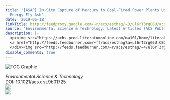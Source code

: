 ```yaml
---
title: '[ASAP] In-Situ Capture of Mercury in Coal-Fired Power Plants Using High Surface
  Energy Fly Ash'
date: '2019-06-12'
linkTitle: http://feedproxy.google.com/~r/acs/esthag/~3/ul6rT3rgG6U/acs.est.9b01725
source: 'Environmental Science & Technology: Latest Articles (ACS Publications)'
description: |-
  <p><img src="https://achs-prod.literatumonline.com/na101/home/literatum/publisher/achs/journals/content/esthag/0/esthag.ahead-of-print/acs.est.9b01725/20190612/images/medium/es-2019-01725m_0008.gif" alt="TOC Graphic"/></p><div><cite>Environmental Science & Technology</cite></div><div>DOI: 10.1021/acs.est.9b01725</div><div class="feedflare">
  <a href="http://feeds.feedburner.com/~ff/acs/esthag?a=ul6rT3rgG6U:CBG3uEddsq4:yIl2AUoC8zA"><img src="http://feeds.feedburner.com/~ff/acs/esthag?d=yIl2AUoC8zA" border="0"></img></a>
  </div><img src="http://feeds.feedburner.com/~r/acs/esthag/~4/ul6rT3rgG6U" ...
disable_comments: true
---
```

<p><img src="https://achs-prod.literatumonline.com/na101/home/literatum/publisher/achs/journals/content/esthag/0/esthag.ahead-of-print/acs.est.9b01725/20190612/images/medium/es-2019-01725m_0008.gif" alt="TOC Graphic"/></p><div><cite>Environmental Science & Technology</cite></div><div>DOI: 10.1021/acs.est.9b01725</div><div class="feedflare">
<a href="http://feeds.feedburner.com/~ff/acs/esthag?a=ul6rT3rgG6U:CBG3uEddsq4:yIl2AUoC8zA"><img src="http://feeds.feedburner.com/~ff/acs/esthag?d=yIl2AUoC8zA" border="0"></img></a>
</div><img src="http://feeds.feedburner.com/~r/acs/esthag/~4/ul6rT3rgG6U" ...